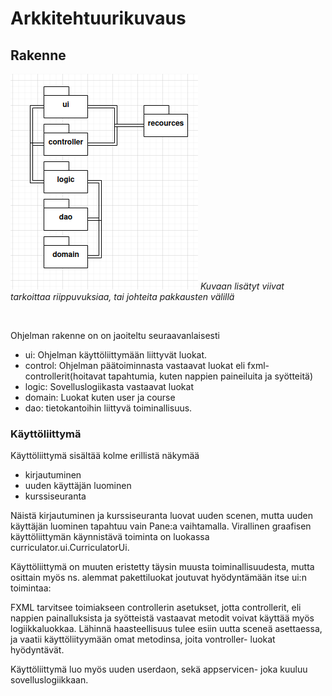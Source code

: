 # Arkkitehtuurikuvaus
## Rakenne
<img src ="https://raw.githubusercontent.com/nothros/ot-harjoitustyo/master/CurriculatorApp/dokumentaatio/kuvat/pakkauspuu.png">
<em> Kuvaan lisätyt viivat tarkoittaa riippuvuksiaa, tai johteita pakkausten välillä</em>
<p>&nbsp;</p>

<p> Ohjelman rakenne on on jaoiteltu seuraavanlaisesti</p>

  - ui: Ohjelman käyttöliittymään liittyvät luokat.
  - control: Ohjelman päätoiminnasta vastaavat luokat eli fxml- controllerit(hoitavat tapahtumia, kuten nappien paineiluita ja syötteitä)
  - logic: Sovelluslogiikasta vastaavat luokat
  - domain: Luokat kuten user ja course
  - dao: tietokantoihin liittyvä toiminallisuus.
  

### Käyttöliittymä

Käyttöliittymä sisältää kolme erillistä näkymää

   - kirjautuminen
   - uuden käyttäjän luominen
   - kurssiseuranta

Näistä kirjautuminen ja kurssiseuranta luovat uuden scenen, mutta uuden käyttäjän luominen tapahtuu vain Pane:a vaihtamalla. 
Virallinen graafisen käyttöliittymän käynnistävä toiminta on luokassa curriculator.ui.CurriculatorUi.

Käyttöliittymä on muuten eristetty täysin muusta toiminallisuudesta, mutta osittain myös ns. alemmat pakettiluokat joutuvat hyödyntämään itse ui:n toimintaa:

FXML tarvitsee toimiakseen controllerin asetukset, jotta controllerit, eli nappien painalluksista ja syötteistä vastaavat metodit voivat käyttää myös logiikkaluokkaa. Lähinnä haasteellisuus tulee esiin uutta sceneä asettaessa, ja vaatii käyttöliityymään omat metodinsa, joita vontroller- luokat hyödyntävät.


Käyttöliittymä luo myös uuden userdaon, sekä appservicen- joka kuuluu sovelluslogiikkaan.

